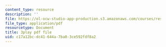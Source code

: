 ```yaml
---
content_type: resource
description: ''
file: https://ol-ocw-studio-app-production.s3.amazonaws.com/courses/res-10-001-making-science-and-engineering-pictures-a-practical-guide-to-presenting-your-work-spring-2016/c17a12bcdc41644a7ba03ce592fdf8a2_DAyXoA2W7bU.pdf
file_type: application/pdf
resourcetype: Document
title: 3play pdf file
uid: c17a12bc-dc41-644a-7ba0-3ce592fdf8a2
---
```

